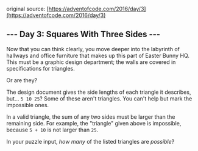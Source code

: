 original source: [https://adventofcode.com/2016/day/3](https://adventofcode.com/2016/day/3)
## --- Day 3: Squares With Three Sides ---
Now that you can think clearly, you move deeper into the labyrinth of hallways and office furniture that makes up this part of Easter Bunny HQ. This must be a graphic design department; the walls are covered in specifications for triangles.

Or are they?

The design document gives the side lengths of each triangle it describes, but... `5 10 25`?  Some of these aren't triangles. You can't help but mark the impossible ones.

In a valid triangle, the sum of any two sides must be larger than the remaining side.  For example, the "triangle" given above is impossible, because `5 + 10` is not larger than `25`.

In your puzzle input, _how many_ of the listed triangles are _possible_?


